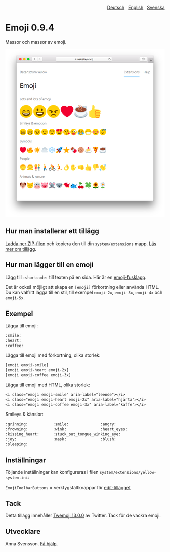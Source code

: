<p align="right"><a href="README-de.md">Deutsch</a> &nbsp; <a href="README.md">English</a> &nbsp; <a href="README-sv.md">Svenska</a></p>

# Emoji 0.9.4

Massor och massor av emoji.

![Skärmdump](SCREENSHOT.png)

## Hur man installerar ett tillägg

[Ladda ner ZIP-filen](https://github.com/annaesvensson/yellow-emoji/archive/refs/heads/main.zip) och kopiera den till din `system/extensions` mapp. [Läs mer om tillägg](https://github.com/annaesvensson/yellow-update/tree/main/README-sv.md).

## Hur man lägger till en emoji

Lägg till `:shortcode:` till texten på en sida. Här är en [emoji-fusklapp](https://github.com/ikatyang/emoji-cheat-sheet).

Det är också möjligt att skapa en `[emoji]` förkortning eller använda HTML. Du kan valfritt lägga till en stil, till exempel `emoji-2x`, `emoji-3x`, `emoji-4x` och `emoji-5x`.

## Exempel

Lägga till emoji:

    :smile: 
    :heart: 
    :coffee:

Lägga till emoji med förkortning, olika storlek:

    [emoji emoji-smile]
    [emoji emoji-heart emoji-2x]
    [emoji emoji-coffee emoji-3x]

Lägga till emoji med HTML, olika storlek:

    <i class="emoji emoji-smile" aria-label="leende"></i>
    <i class="emoji emoji-heart emoji-2x" aria-label="hjärta"></i>
    <i class="emoji emoji-coffee emoji-3x" aria-label="kaffe"></i>

Smileys & känslor:

    :grinning:           :smile:              :angry:
    :frowning:           :wink:               :heart_eyes:
    :kissing_heart:      :stuck_out_tongue_winking_eye:
    :joy:                :mask:               :blush:
    :sleeping:

## Inställningar

Följande inställningar kan konfigureras i filen `system/extensions/yellow-system.ini`:

`EmojiToolbarButtons` = verktygsfältknappar för [edit-tillägget](https://github.com/annaesvensson/yellow-edit/tress/main/README-sv.md)  

## Tack

Detta tillägg innehåller [Twemoji 13.0.0](https://github.com/twitter/twemoji) av Twitter. Tack för de vackra emoji.

## Utvecklare

Anna Svensson. [Få hjälp](https://datenstrom.se/sv/yellow/help/).
